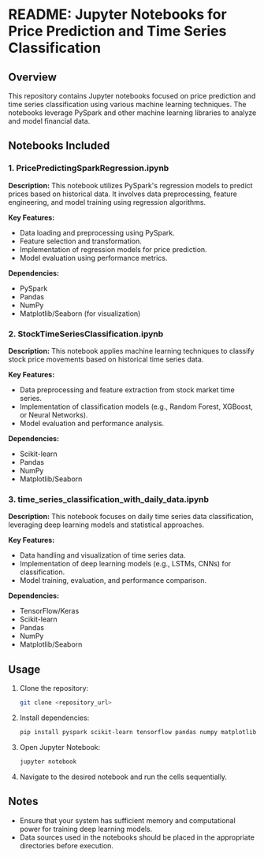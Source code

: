 # README: Jupyter Notebooks for Price Prediction and Time Series Classification

## Overview
This repository contains Jupyter notebooks focused on price prediction and time series classification using various machine learning techniques. The notebooks leverage PySpark and other machine learning libraries to analyze and model financial data.

## Notebooks Included

### 1. PricePredictingSparkRegression.ipynb
**Description:**
This notebook utilizes PySpark's regression models to predict prices based on historical data. It involves data preprocessing, feature engineering, and model training using regression algorithms.

**Key Features:**
- Data loading and preprocessing using PySpark.
- Feature selection and transformation.
- Implementation of regression models for price prediction.
- Model evaluation using performance metrics.

**Dependencies:**
- PySpark
- Pandas
- NumPy
- Matplotlib/Seaborn (for visualization)

### 2. StockTimeSeriesClassification.ipynb
**Description:**
This notebook applies machine learning techniques to classify stock price movements based on historical time series data.

**Key Features:**
- Data preprocessing and feature extraction from stock market time series.
- Implementation of classification models (e.g., Random Forest, XGBoost, or Neural Networks).
- Model evaluation and performance analysis.

**Dependencies:**
- Scikit-learn
- Pandas
- NumPy
- Matplotlib/Seaborn

### 3. time_series_classification_with_daily_data.ipynb
**Description:**
This notebook focuses on daily time series data classification, leveraging deep learning models and statistical approaches.

**Key Features:**
- Data handling and visualization of time series data.
- Implementation of deep learning models (e.g., LSTMs, CNNs) for classification.
- Model training, evaluation, and performance comparison.

**Dependencies:**
- TensorFlow/Keras
- Scikit-learn
- Pandas
- NumPy
- Matplotlib/Seaborn

## Usage
1. Clone the repository:
   ```sh
   git clone <repository_url>
   ```
2. Install dependencies:
   ```sh
   pip install pyspark scikit-learn tensorflow pandas numpy matplotlib seaborn
   ```
3. Open Jupyter Notebook:
   ```sh
   jupyter notebook
   ```
4. Navigate to the desired notebook and run the cells sequentially.

## Notes
- Ensure that your system has sufficient memory and computational power for training deep learning models.
- Data sources used in the notebooks should be placed in the appropriate directories before execution.


